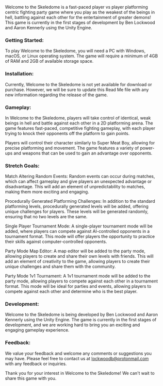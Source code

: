 Welcome to the Skeledome is a fast-paced player vs player platforming centric fighting party game where you play as the weakest of the beings in hell, battling against each other for the entertainment of greater demons! This game is currently in the first stages of development by Ben Lockwood and Aaron Kennerly using the Unity Engine.

### Getting Started:

To play Welcome to the Skeledome, you will need a PC with Windows, macOS, or Linux operating system. The game will require a minimum of 4GB of RAM and 2GB of available storage space.

### Installation:

Currently, Welcome to the Skeledome is not yet available for download or purchase. However, we will be sure to update this Read Me file with any new information regarding the release of the game.

### Gameplay:

In Welcome to the Skeledome, players will take control of identical, weak beings in hell and battle against each other in a 2D platforming arena. The game features fast-paced, competitive fighting gameplay, with each player trying to knock their opponents off the platform to gain points.

Players will control their character similarly to Super Meat Boy, allowing for precise platforming and movement. The game features a variety of power-ups and weapons that can be used to gain an advantage over opponents.

### Stretch Goals:

Match Altering Random Events: Random events can occur during matches, which can affect gameplay and give players an unexpected advantage or disadvantage. This will add an element of unpredictability to matches, making them more exciting and engaging.

Procedurally Generated Platforming Challenges: In addition to the standard platforming levels, procedurally generated levels will be added, offering unique challenges for players. These levels will be generated randomly, ensuring that no two levels are the same.

Single Player Tournament Mode: A single-player tournament mode will be added, where players can compete against AI-controlled opponents in a tournament format. This mode will offer players the opportunity to practice their skills against computer-controlled opponents.

Party Mode Map Editor: A map editor will be added to the party mode, allowing players to create and share their own levels with friends. This will add an element of creativity to the game, allowing players to create their unique challenges and share them with the community.

Party Mode 1v1 Tournament: A 1v1 tournament mode will be added to the party mode, allowing players to compete against each other in a tournament format. This mode will be ideal for parties and events, allowing players to compete against each other and determine who is the best player.

### Development:

Welcome to the Skeledome is being developed by Ben Lockwood and Aaron Kennerly using the Unity Engine. The game is currently in the first stages of development, and we are working hard to bring you an exciting and engaging gameplay experience.

### Feedback:

We value your feedback and welcome any comments or suggestions you may have. Please feel free to contact us at lockwoodb@protonmail.com with any feedback or inquiries.

Thank you for your interest in Welcome to the Skeledome! We can't wait to share this game with you.
